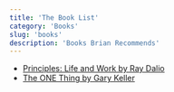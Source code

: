```yaml
---
title: 'The Book List'
category: 'Books'
slug: 'books'
description: 'Books Brian Recommends'
---
```


- [Principles: Life and Work by Ray Dalio](https://www.amazon.com/Principles-Life-Work-Ray-Dalio/dp/1501124021)
- [The ONE Thing by Gary Keller](https://www.amazon.com/ONE-Thing-Surprisingly-Extraordinary-Results-ebook/dp/B00C1BHQXK)
